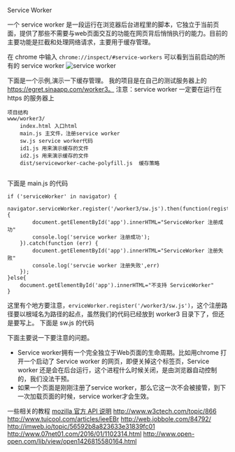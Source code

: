 Service Worker

一个 service worker 是一段运行在浏览器后台进程里的脚本，它独立于当前页面，提供了那些不需要与web页面交互的功能在网页背后悄悄执行的能力。目前的主要功能是拦截和处理网络请求，主要用于缓存管理。

在 chrome 中输入 `chrome://inspect/#service-workers` 可以看到当前启动的所有的 service worker
![service worker](./chrome.png)


下面是一个示例,演示一下缓存管理。
我的项目是在自己的测试服务器上的 https://egret.sinaapp.com/worker3。
注意：service worker 一定要在运行在 https 的服务器上
~~~
项目结构
www/worker3/
	index.html 入口html
    main.js 主文件，注册service worker
    sw.js service worker代码
    id1.js 用来演示缓存的文件
    id2.js 用来演示缓存的文件
    dist/serviceworker-cache-polyfill.js  缓存策略
    
~~~

下面是 main.js 的代码
~~~
if ('serviceWorker' in navigator) {
    navigator.serviceWorker.register('/worker3/sw.js').then(function(registration) {
        document.getElementById('app').innerHTML="ServiceWorker 注册成功"
        console.log('service worker 注册成功');
    }).catch(function (err) {
        document.getElementById('app').innerHTML="ServiceWorker 注册失败"
        console.log('servcie worker 注册失败',err)
    });
}else{
    document.getElementById('app').innerHTML="不支持 ServiceWorker"
}
~~~
这里有个地方要注意，`erviceWorker.register('/worker3/sw.js')`，这个注册路径要以根域名为路径的起点，虽然我们的代码已经放到 worker3 目录下了，但还是要写上。
下面是 sw.js 的代码





下面主要说一下要注意的问题。

* Service worker拥有一个完全独立于Web页面的生命周期。比如用chrome 打开一个启动了 Service worker 的网页，即便关掉这个标签页，Service worker 还是会在后台运行，这个进程什么时候关闭，是由浏览器自动控制的，我们没法干预。
* 如果一个页面是刚刚注册了service worker，那么它这一次不会被接管，到下一次加载页面的时候，service worker才会生效。

一些相关的教程
[mozilla 官方 API 说明](https://developer.mozilla.org/en-US/docs/Web/API/Service_Worker_API)
http://www.w3ctech.com/topic/866
http://www.tuicool.com/articles/ieeEBr
http://web.jobbole.com/84792/
http://imweb.io/topic/56592b8a823633e31839fc01
http://www.07net01.com/2016/01/1102314.html
http://www.open-open.com/lib/view/open1426815580164.html


